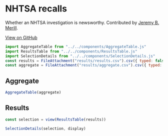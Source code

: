 # NHTSA recalls 

Whether an NHTSA investigation is newsworthy. Contributed by [Jeremy B. Merill](https://jeremybmerrill.com/).

[View on GitHub](https://github.com/kevinschaul/llm-evals/tree/main/src/evals/nhtsa-recalls)

```js
import AggregateTable from "../../components/AggregateTable.js"
import ResultsTable from "../../components/ResultsTable.js"
import SelectionDetails from "../../components/SelectionDetails.js"
const results = FileAttachment("results/results.csv").csv({ typed: false })
const aggregate = FileAttachment("results/aggregate.csv").csv({ typed: true })
```

## Aggregate

```js
AggregateTable(aggregate)
```

## Results

```js
const selection = view(ResultsTable(results))
```

```js
SelectionDetails(selection, display)
```
